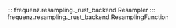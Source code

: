::: frequenz.resampling._rust_backend.Resampler
::: frequenz.resampling._rust_backend.ResamplingFunction
